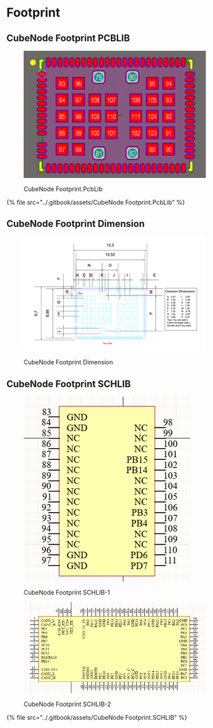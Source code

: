 # Footprint

## CubeNode Footprint PCBLIB

<figure><img src="../.gitbook/assets/CubeNode Footprint PCBLIB.png" alt=""><figcaption><p>CubeNode Footprint.PcbLib</p></figcaption></figure>

{% file src="../.gitbook/assets/CubeNode Footprint.PcbLib" %}

## CubeNode Footprint Dimension



<figure><img src="../.gitbook/assets/Cube Node Footprint Dimension.png" alt=""><figcaption><p>CubeNode Footprint Dimension</p></figcaption></figure>

## CubeNode Footprint SCHLIB

<figure><img src="../.gitbook/assets/CubeNode Footprint SCHLIB-2.png" alt=""><figcaption><p>CubeNode Footprint SCHLIB-1</p></figcaption></figure>



<figure><img src="../.gitbook/assets/CubeNode Footprint SCHLIB-1.png" alt=""><figcaption><p>CubeNode Footprint SCHLIB-2</p></figcaption></figure>

{% file src="../.gitbook/assets/CubeNode Footprint.SCHLIB" %}
